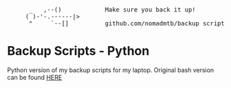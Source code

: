 <pre>
      _   ,--()            Make sure you back it up!
     ( )-'-.------|>
      "     `--[]          github.com/nomadmtb/backup_scripts_py
</pre>



# Backup Scripts - Python
Python version of my backup scripts for my laptop.
Original bash version can be found [HERE](https://github.com/nomadmtb/backup_scripts)
